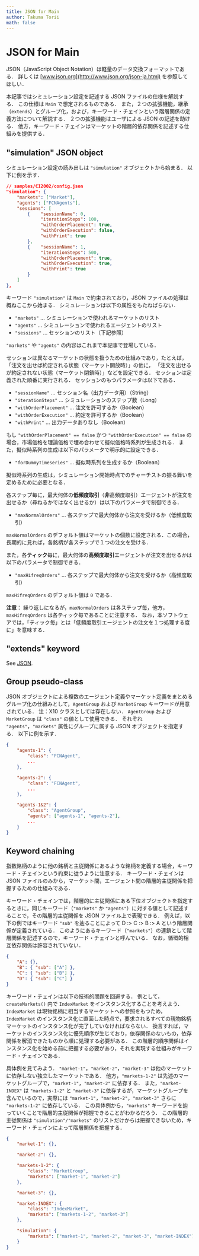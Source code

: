 ```yaml
---
title: JSON for Main
author: Takuma Torii
math: false
---
```


# JSON for Main

JSON（JavaScript Object Notation）は軽量のデータ交換フォーマットである．
詳しくは [www.json.org](http://www.json.org/json-ja.html) を参照してほしい．

本記事ではシミュレーション設定を記述する JSON ファイルの仕様を解説する．
この仕様は `Main` で想定されるものである．
また，２つの拡張機能，継承（`extends`）とグループ化，および，キーワード・チェインという階層関係の定義方法について解説する．
２つの拡張機能はユーザによる JSON の記述を助ける．
他方，キーワード・チェインはマーケットの階層的依存関係を記述する仕組みを提供する．


## "simulation" JSON object

シミュレーション設定の読み出しは `"simulation"` オブジェクトから始まる．
以下に例を示す．

```json
// samples/CI2002/config.json
"simulation": {
    "markets": ["Market"],
    "agents": ["FCNAgents"],
    "sessions": [
        {    "sessionName": 0,
             "iterationSteps": 100,
             "withOrderPlacement": true,
             "withOrderExecution": false,
             "withPrint": true
        },
        {    "sessionName": 1,
             "iterationSteps": 500,
             "withOrderPlacement": true,
             "withOrderExecution": true,
             "withPrint": true
        }
    ]
},
```

キーワード `"simulation"` は `Main` で約束されており，JSON ファイルの処理は概ねここから始まる．
シミュレーションは以下の属性をもたねばらない．

  * `"markets"`  ... シミュレーションで使われるマーケットのリスト
  * `"agents"`   ... シミュレーションで使われるエージェントのリスト
  * `"sessions"` ... セッションのリスト（下記参照）

`"markets"` や `"agents"` の内容はこれまで本記事で登場している．

セッションは異なるマーケットの状態を扱うための仕組みであり，たとえば，
「注文を出せば約定される状態（マーケット開放時）」の他に，
「注文を出せるが約定されない状態（マーケット閉鎖時）」などを設定できる．
セッションは定義された順番に実行される．
セッションのもつパラメータは以下である．

  * `"sessionName"`        ... セッション名（出力データ用）（String）
  * `"iterationSteps"`     ... シミュレーションのステップ数（Long）
  * `"withOrderPlacement"` ... 注文を許可するか（Boolean）
  * `"withOrderExecution"` ... 約定を許可するか（Boolean）
  * `"withPrint"`          ... 出力データありなし（Boolean）

もし `"withOrderPlacement" == false` かつ `"withOrderExecution" == false`
の場合，市場価格を理論価格で埋め合わせて擬似価格時系列が生成される．
また，擬似時系列の生成は以下のパラメータで明示的に設定できる．

  * `"forDummyTimeseries"` ... 擬似時系列を生成するか（Boolean）

擬似時系列の生成は，シミュレーション開始時点でのチャーチストの振る舞いを定めるために必要となる．

各ステップ毎に，最大何体の**低頻度取引**（**非**高頻度取引）エージェントが注文を出せるか（尋ねるかではなく出せるか）は以下のパラメータで制御できる．

  * `"maxNormalOrders"` ... 各ステップで最大何体から注文を受けるか（低頻度取引）

`maxNormalOrders` のデフォルト値はマーケットの個数に設定される．この場合，長期的に見れば，各銘柄が各ステップで１つの注文を受ける．

また，各**ティック**毎に，最大何体の**高頻度取引**エージェントが注文を出せるかは以下のパラメータで制御できる．

  * `"maxHifreqOrders"` ... 各ステップで最大何体から注文を受けるか（高頻度取引）

`maxHifreqOrders` のデフォルト値は `0` である．

**注意**：
繰り返しになるが，`maxNormalOrders` は各ステップ毎，他方，`maxHifreqOrders` は各ティック毎であることに注意する．
なお，本ソフトウェアでは，「ティック毎」とは「低頻度取引エージェントの注文を１つ処理する度に」を意味する．


## "extends" keyword

See [JSON](/JSON).


## Group pseudo-class

JSON オブジェクトによる複数のエージェント定義やマーケット定義をまとめるグループ化の仕組みとして，`AgentGroup` および `MarketGroup` キーワードが用意されている．
注：X10 クラスとしては存在しない．
`AgentGroup` および `MarketGroup` は `"class"` の値として使用できる．
それぞれ `"agents"`，`"markets"` 属性にグループに属する JSON オブジェクトを指定する．
以下に例を示す．

```json
{
    "agents-1": {
        "class": "FCNAgent",
        ...
    },

    "agents-2": {
        "class": "FCNAgent",
        ...
    },

    "agents-1&2": {
        "class": "AgentGroup",
        "agents": ["agents-1", "agents-2"],
        ...
    }
}
```


## Keyword chaining

指数銘柄のように他の銘柄と主従関係にあるような銘柄を定義する場合，キーワード・チェインという約束に従うように注意する．
キーワード・チェインは JSON ファイルのみから，マーケット間，エージェント間の階層的主従関係を把握するための仕組みである．

キーワード・チェインでは，階層的に主従関係にある下位オブジェクトを指定するときに，同じキーワード（`"markets"` か  `"agents"`）に対する値として記述することで，その階層的主従関係を JSON ファイル上で表現できる．
例えば，以下の例ではキーワード `"sub"` を辿ることによって D :> C :> B :> A という階層関係が定義されている．
このようにあるキーワード（`"markets"`）の連鎖として階層関係を記述するので，キーワード・チェインと呼んでいる．
なお，循環的相互依存関係は許容されていない．

```json
{
    "A": {},
    "B": { "sub": ["A"] },
    "C": { "sub": ["B"] },
    "D": { "sub": ["C"] }
}
```

キーワード・チェインは以下の技術的問題を回避する．
例として，`createMarkets()` 内で `IndexMarket` をインスタンス化することを考えよう．
`IndexMarket` は現物銘柄に相当するマーケットへの参照をもつため，`IndexMarket` のインスタンス化に直面した時点で，要求されるすべての現物銘柄マーケットのインスタンス化が完了していなければならない．
換言すれば，マーケットのインスタンス化に優先順序が生じており，依存関係のないもの，依存関係を解消できたものから順に処理する必要がある．
この階層的順序関係はインスタンス化を始める前に把握する必要があり，それを実現する仕組みがキーワード・チェインである．

具体例を見てみよう．
`"market-1"`，`"market-2"`，`"market-3"` は他のマーケットに依存しない独立したマーケットである．
他方，`"markets-1-2"` は先述のマーケットグループで，`"market-1"`，`"market-2"` に依存する．
また，`"market-INDEX"` は `"markets-1-2"` と `"market-3"` に依存するが，マーケットグループを含んでいるので，実際には `"market-1"`，`"market-2"`，`"market-3"` さらに `"markets-1-2"` に依存している．
この具体例から，`"markets"` キーワードを辿っていくことで階層的主従関係が把握できることがわかるだろう．
この階層的主従関係は `"simulation"/"markets"` のリストだけからは把握できないため，キーワード・チェインによって階層関係を把握する．

```json
{
    "market-1": {},

    "market-2": {},

    "markets-1-2": {
        "class": "MarketGroup",
        "markets": ["market-1", "market-2"]
    },

    "market-3": {},

    "market-INDEX": {
        "class": "IndexMarket",
        "markets": ["markets-1-2", "market-3"]
    },

    "simulation": {
        "markets": ["market-1", "market-2", "market-3", "market-INDEX"]
    }
}
```

